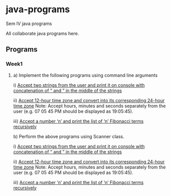 # java-programs

Sem IV java programs

All collaborate java programs here.

## Programs

### Week1

1.  a) Implement the following programs using command line arguments

    i) [Accept two strings from the user and print it on console with concatenation of “ and ” in the middle of the strings](./week1/Week1A1.java)

    ii) [Accept 12-hour time zone and convert into its corresponding 24-hour time zone](./week1/Week1A2.java) Note: Accept hours, minutes and seconds separately from the user (e.g. 07 05 45 PM should be displayed as 19:05:45).

    iii) [Accept a number ‘n’ and print the list of ‘n’ Fibonacci terms recursively](./week1/Week1A3.java)

    b) Perform the above programs using Scanner class.

    i) [Accept two strings from the user and print it on console with concatenation of “ and ” in the middle of the strings](./week1/Week1B1.java)

    ii) [Accept 12-hour time zone and convert into its corresponding 24-hour time zone](./week1/Week1B2.java) Note: Accept hours, minutes and seconds separately from the user (e.g. 07 05 45 PM should be displayed as 19:05:45).

    iii) [Accept a number ‘n’ and print the list of ‘n’ Fibonacci terms recursively](./week1/Week1B3.java)
